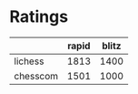 # Ratings

|          | rapid | blitz |
|----------|-------|-------|
| lichess  | 1813 | 1400 |
| chesscom | 1501 | 1000 |
